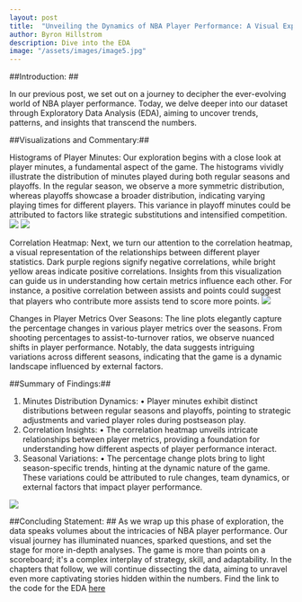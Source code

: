 ```yaml
---
layout: post
title:  "Unveiling the Dynamics of NBA Player Performance: A Visual Exploration"
author: Byron Hillstrom
description: Dive into the EDA   
image: "/assets/images/image5.jpg"
---
```


##Introduction: ##

In our previous post, we set out on a journey to decipher the ever-evolving world of NBA player performance. Today, we delve deeper into our dataset through Exploratory Data Analysis (EDA), aiming to uncover trends, patterns, and insights that transcend the numbers. 

##Visualizations and Commentary:##

Histograms of Player Minutes: Our exploration begins with a close look at player minutes, a fundamental aspect of the game. The histograms vividly illustrate the distribution of minutes played during both regular seasons and playoffs. In the regular season, we observe a more symmetric distribution, whereas playoffs showcase a broader distribution, indicating varying playing times for different players. This variance in playoff minutes could be attributed to factors like strategic substitutions and intensified competition.
<img src="{{https://byronhillstrom.github.io}}/assets/images/minplayoff.png"/>
<img src="{{https://byronhillstrom.github.io}}/assets/images/minregular.png"/>

Correlation Heatmap: Next, we turn our attention to the correlation heatmap, a visual representation of the relationships between different player statistics. Dark purple regions signify negative correlations, while bright yellow areas indicate positive correlations. Insights from this visualization can guide us in understanding how certain metrics influence each other. For instance, a positive correlation between assists and points could suggest that players who contribute more assists tend to score more points.
<img src="{{https://byronhillstrom.github.io}}/assets/images/heat.png"/>

Changes in Player Metrics Over Seasons: The line plots elegantly capture the percentage changes in various player metrics over the seasons. From shooting percentages to assist-to-turnover ratios, we observe nuanced shifts in player performance. Notably, the data suggests intriguing variations across different seasons, indicating that the game is a dynamic landscape influenced by external factors.

##Summary of Findings:##
1.	Minutes Distribution Dynamics:
•	Player minutes exhibit distinct distributions between regular seasons and playoffs, pointing to strategic adjustments and varied player roles during postseason play.
3.	Correlation Insights:
•	The correlation heatmap unveils intricate relationships between player metrics, providing a foundation for understanding how different aspects of player performance interact.
5.	Seasonal Variations:
•	The percentage change plots bring to light season-specific trends, hinting at the dynamic nature of the game. These variations could be attributed to rule changes, team dynamics, or external factors that impact player performance.
<img src="{{https://byronhillstrom.github.io}}/assets/images/line.png"/>

##Concluding Statement: ##
As we wrap up this phase of exploration, the data speaks volumes about the intricacies of NBA player performance. Our visual journey has illuminated nuances, sparked questions, and set the stage for more in-depth analyses. The game is more than points on a scoreboard; it's a complex interplay of strategy, skill, and adaptability. In the chapters that follow, we will continue dissecting the data, aiming to unravel even more captivating stories hidden within the numbers. Find the link to the code for the EDA [here](https://github.com/byronhillstrom/semester_project/blob/main/main.ipynb)
